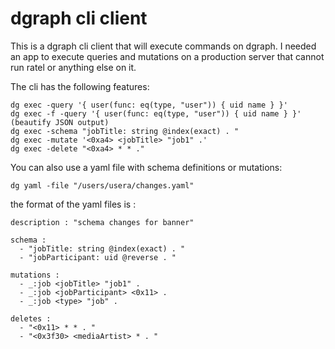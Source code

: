 # dgraph cli client

This is a dgraph cli client that will execute commands on dgraph. I needed an app to execute queries and mutations on a production server that cannot run ratel or anything else on it.

The cli has the following features:
```
dg exec -query '{ user(func: eq(type, "user")) { uid name } }'
dg exec -f -query '{ user(func: eq(type, "user")) { uid name } }' (beautify JSON output)
dg exec -schema "jobTitle: string @index(exact) . "
dg exec -mutate '<0xa4> <jobTitle> "job1" .'
dg exec -delete "<0xa4> * * ."
```
You can also use a yaml file with schema definitions or mutations:
```
dg yaml -file "/users/usera/changes.yaml"
```

the format of the yaml files is :
```
description : "schema changes for banner"

schema :
  - "jobTitle: string @index(exact) . "
  - "jobParticipant: uid @reverse . "

mutations :
  - _:job <jobTitle> "job1" .
  - _:job <jobParticipant> <0x11> .
  - _:job <type> "job" .

deletes :
  - "<0x11> * * . "
  - "<0x3f30> <mediaArtist> * . "
  ```
